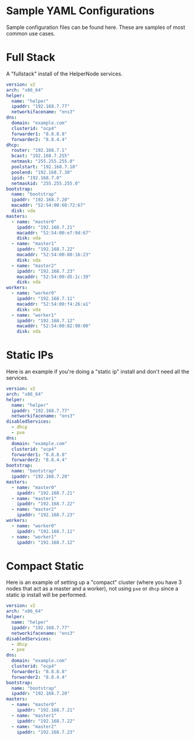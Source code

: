 # Sample YAML Configurations

Sample configuration files can be found here. These are samples of most
common use cases.

# Full Stack

A "fullstack" install of the HelperNode services.

```yaml
version: v2
arch: "x86_64"
helper:
  name: "helper"
  ipaddr: "192.168.7.77"
  networkifacename: "ens3"
dns:
  domain: "example.com"
  clusterid: "ocp4"
  forwarder1: "8.8.8.8"
  forwarder2: "8.8.4.4"
dhcp:
  router: "192.168.7.1"
  bcast: "192.168.7.255"
  netmask: "255.255.255.0"
  poolstart: "192.168.7.10"
  poolend: "192.168.7.30"
  ipid: "192.168.7.0"
  netmaskid: "255.255.255.0"
bootstrap:
  name: "bootstrap"
  ipaddr: "192.168.7.20"
  macaddr: "52:54:00:60:72:67"
  disk: vda
masters:
  - name: "master0"
    ipaddr: "192.168.7.21"
    macaddr: "52:54:00:e7:9d:67"
    disk: vda
  - name: "master1"
    ipaddr: "192.168.7.22"
    macaddr: "52:54:00:80:16:23"
    disk: vda
  - name: "master2"
    ipaddr: "192.168.7.23"
    macaddr: "52:54:00:d5:1c:39"
    disk: vda
workers:
  - name: "worker0"
    ipaddr: "192.168.7.11"
    macaddr: "52:54:00:f4:26:a1"
    disk: vda
  - name: "worker1"
    ipaddr: "192.168.7.12"
    macaddr: "52:54:00:82:90:00"
    disk: vda
```
# Static IPs

Here is an example if you're doing a "static ip" install and don't need
all the services.

```yaml
version: v2
arch: "x86_64"
helper:
  name: "helper"
  ipaddr: "192.168.7.77"
  networkifacename: "ens3"
disabledServices:
  - dhcp
  - pxe
dns:
  domain: "example.com"
  clusterid: "ocp4"
  forwarder1: "8.8.8.8"
  forwarder2: "8.8.4.4"
bootstrap:
  name: "bootstrap"
  ipaddr: "192.168.7.20"
masters:
  - name: "master0"
    ipaddr: "192.168.7.21"
  - name: "master1"
    ipaddr: "192.168.7.22"
  - name: "master2"
    ipaddr: "192.168.7.23"
workers:
  - name: "worker0"
    ipaddr: "192.168.7.11"
  - name: "worker1"
    ipaddr: "192.168.7.12"
```

# Compact Static

Here is an example of setting up a "compact" cluster (where you have 3 nodes that act as a master and a worker), not using `pxe` or `dhcp` since a static ip install will be performed.

```yaml
version: v2
arch: "x86_64"
helper:
  name: "helper"
  ipaddr: "192.168.7.77"
  networkifacename: "ens3"
disabledServices:
  - dhcp
  - pxe
dns:
  domain: "example.com"
  clusterid: "ocp4"
  forwarder1: "8.8.8.8"
  forwarder2: "8.8.4.4"
bootstrap:
  name: "bootstrap"
  ipaddr: "192.168.7.20"
masters:
  - name: "master0"
    ipaddr: "192.168.7.21"
  - name: "master1"
    ipaddr: "192.168.7.22"
  - name: "master2"
    ipaddr: "192.168.7.23"
```
